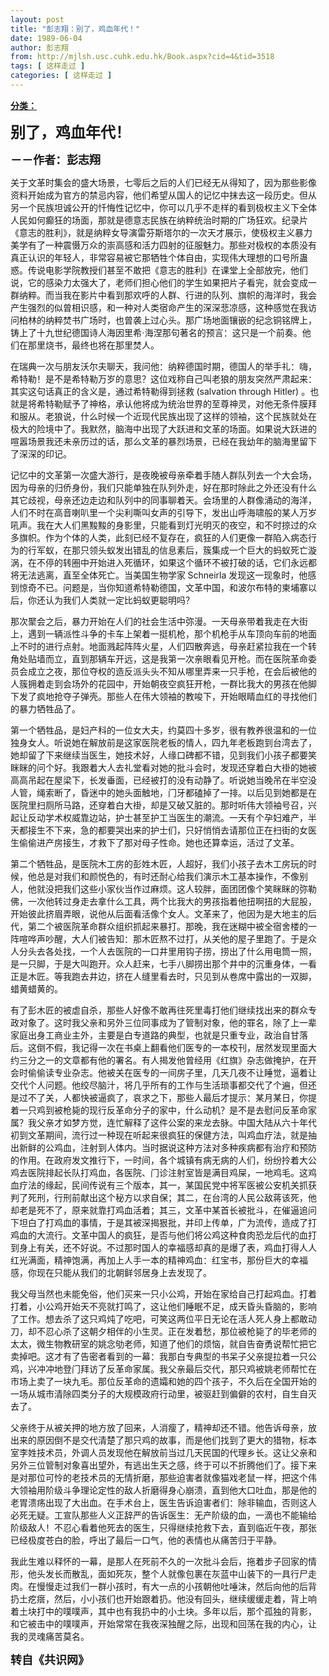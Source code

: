 ```yaml
---
layout: post
title: "彭志翔：别了，鸡血年代！"
date: 1989-06-04
author: 彭志翔
from: http://mjlsh.usc.cuhk.edu.hk/Book.aspx?cid=4&tid=3518
tags: [ 这样走过 ]
categories: [ 这样走过 ]
---
```


<div style="margin: 15px 10px 10px 0px;">
 <div>
  <span id="ctl00_ContentPlaceHolder1_chapter1_SubjectLabel" style="font-weight:bold;text-decoration:underline;">
   分类：
  </span>
 </div>
 <!--[if gte mso 9]><xml>
 <o:OfficeDocumentSettings>
  <o:AllowPNG/>
 </o:OfficeDocumentSettings>
</xml><![endif]-->
 <!--[if gte mso 9]><xml>
 <w:WordDocument>
  <w:View>Normal</w:View>
  <w:Zoom>0</w:Zoom>
  <w:TrackMoves/>
  <w:TrackFormatting/>
  <w:PunctuationKerning/>
  <w:ValidateAgainstSchemas/>
  <w:SaveIfXMLInvalid>false</w:SaveIfXMLInvalid>
  <w:IgnoreMixedContent>false</w:IgnoreMixedContent>
  <w:AlwaysShowPlaceholderText>false</w:AlwaysShowPlaceholderText>
  <w:DoNotPromoteQF/>
  <w:LidThemeOther>EN-US</w:LidThemeOther>
  <w:LidThemeAsian>ZH-CN</w:LidThemeAsian>
  <w:LidThemeComplexScript>X-NONE</w:LidThemeComplexScript>
  <w:Compatibility>
   <w:BreakWrappedTables/>
   <w:SnapToGridInCell/>
   <w:WrapTextWithPunct/>
   <w:UseAsianBreakRules/>
   <w:DontGrowAutofit/>
   <w:SplitPgBreakAndParaMark/>
   <w:EnableOpenTypeKerning/>
   <w:DontFlipMirrorIndents/>
   <w:OverrideTableStyleHps/>
   <w:UseFELayout/>
  </w:Compatibility>
  <m:mathPr>
   <m:mathFont m:val="Cambria Math"/>
   <m:brkBin m:val="before"/>
   <m:brkBinSub m:val="&#45;-"/>
   <m:smallFrac m:val="off"/>
   <m:dispDef/>
   <m:lMargin m:val="0"/>
   <m:rMargin m:val="0"/>
   <m:defJc m:val="centerGroup"/>
   <m:wrapIndent m:val="1440"/>
   <m:intLim m:val="subSup"/>
   <m:naryLim m:val="undOvr"/>
  </m:mathPr></w:WordDocument>
</xml><![endif]-->
 <!--[if gte mso 9]><xml>
 <w:LatentStyles DefLockedState="false" DefUnhideWhenUsed="true"
  DefSemiHidden="true" DefQFormat="false" DefPriority="99"
  LatentStyleCount="276">
  <w:LsdException Locked="false" Priority="0" SemiHidden="false"
   UnhideWhenUsed="false" QFormat="true" Name="Normal"/>
  <w:LsdException Locked="false" Priority="9" SemiHidden="false"
   UnhideWhenUsed="false" QFormat="true" Name="heading 1"/>
  <w:LsdException Locked="false" Priority="9" QFormat="true" Name="heading 2"/>
  <w:LsdException Locked="false" Priority="9" QFormat="true" Name="heading 3"/>
  <w:LsdException Locked="false" Priority="9" QFormat="true" Name="heading 4"/>
  <w:LsdException Locked="false" Priority="9" QFormat="true" Name="heading 5"/>
  <w:LsdException Locked="false" Priority="9" QFormat="true" Name="heading 6"/>
  <w:LsdException Locked="false" Priority="9" QFormat="true" Name="heading 7"/>
  <w:LsdException Locked="false" Priority="9" QFormat="true" Name="heading 8"/>
  <w:LsdException Locked="false" Priority="9" QFormat="true" Name="heading 9"/>
  <w:LsdException Locked="false" Priority="39" Name="toc 1"/>
  <w:LsdException Locked="false" Priority="39" Name="toc 2"/>
  <w:LsdException Locked="false" Priority="39" Name="toc 3"/>
  <w:LsdException Locked="false" Priority="39" Name="toc 4"/>
  <w:LsdException Locked="false" Priority="39" Name="toc 5"/>
  <w:LsdException Locked="false" Priority="39" Name="toc 6"/>
  <w:LsdException Locked="false" Priority="39" Name="toc 7"/>
  <w:LsdException Locked="false" Priority="39" Name="toc 8"/>
  <w:LsdException Locked="false" Priority="39" Name="toc 9"/>
  <w:LsdException Locked="false" Priority="35" QFormat="true" Name="caption"/>
  <w:LsdException Locked="false" Priority="10" SemiHidden="false"
   UnhideWhenUsed="false" QFormat="true" Name="Title"/>
  <w:LsdException Locked="false" Priority="1" Name="Default Paragraph Font"/>
  <w:LsdException Locked="false" Priority="11" SemiHidden="false"
   UnhideWhenUsed="false" QFormat="true" Name="Subtitle"/>
  <w:LsdException Locked="false" Priority="22" SemiHidden="false"
   UnhideWhenUsed="false" QFormat="true" Name="Strong"/>
  <w:LsdException Locked="false" Priority="20" SemiHidden="false"
   UnhideWhenUsed="false" QFormat="true" Name="Emphasis"/>
  <w:LsdException Locked="false" Priority="59" SemiHidden="false"
   UnhideWhenUsed="false" Name="Table Grid"/>
  <w:LsdException Locked="false" UnhideWhenUsed="false" Name="Placeholder Text"/>
  <w:LsdException Locked="false" Priority="1" SemiHidden="false"
   UnhideWhenUsed="false" QFormat="true" Name="No Spacing"/>
  <w:LsdException Locked="false" Priority="60" SemiHidden="false"
   UnhideWhenUsed="false" Name="Light Shading"/>
  <w:LsdException Locked="false" Priority="61" SemiHidden="false"
   UnhideWhenUsed="false" Name="Light List"/>
  <w:LsdException Locked="false" Priority="62" SemiHidden="false"
   UnhideWhenUsed="false" Name="Light Grid"/>
  <w:LsdException Locked="false" Priority="63" SemiHidden="false"
   UnhideWhenUsed="false" Name="Medium Shading 1"/>
  <w:LsdException Locked="false" Priority="64" SemiHidden="false"
   UnhideWhenUsed="false" Name="Medium Shading 2"/>
  <w:LsdException Locked="false" Priority="65" SemiHidden="false"
   UnhideWhenUsed="false" Name="Medium List 1"/>
  <w:LsdException Locked="false" Priority="66" SemiHidden="false"
   UnhideWhenUsed="false" Name="Medium List 2"/>
  <w:LsdException Locked="false" Priority="67" SemiHidden="false"
   UnhideWhenUsed="false" Name="Medium Grid 1"/>
  <w:LsdException Locked="false" Priority="68" SemiHidden="false"
   UnhideWhenUsed="false" Name="Medium Grid 2"/>
  <w:LsdException Locked="false" Priority="69" SemiHidden="false"
   UnhideWhenUsed="false" Name="Medium Grid 3"/>
  <w:LsdException Locked="false" Priority="70" SemiHidden="false"
   UnhideWhenUsed="false" Name="Dark List"/>
  <w:LsdException Locked="false" Priority="71" SemiHidden="false"
   UnhideWhenUsed="false" Name="Colorful Shading"/>
  <w:LsdException Locked="false" Priority="72" SemiHidden="false"
   UnhideWhenUsed="false" Name="Colorful List"/>
  <w:LsdException Locked="false" Priority="73" SemiHidden="false"
   UnhideWhenUsed="false" Name="Colorful Grid"/>
  <w:LsdException Locked="false" Priority="60" SemiHidden="false"
   UnhideWhenUsed="false" Name="Light Shading Accent 1"/>
  <w:LsdException Locked="false" Priority="61" SemiHidden="false"
   UnhideWhenUsed="false" Name="Light List Accent 1"/>
  <w:LsdException Locked="false" Priority="62" SemiHidden="false"
   UnhideWhenUsed="false" Name="Light Grid Accent 1"/>
  <w:LsdException Locked="false" Priority="63" SemiHidden="false"
   UnhideWhenUsed="false" Name="Medium Shading 1 Accent 1"/>
  <w:LsdException Locked="false" Priority="64" SemiHidden="false"
   UnhideWhenUsed="false" Name="Medium Shading 2 Accent 1"/>
  <w:LsdException Locked="false" Priority="65" SemiHidden="false"
   UnhideWhenUsed="false" Name="Medium List 1 Accent 1"/>
  <w:LsdException Locked="false" UnhideWhenUsed="false" Name="Revision"/>
  <w:LsdException Locked="false" Priority="34" SemiHidden="false"
   UnhideWhenUsed="false" QFormat="true" Name="List Paragraph"/>
  <w:LsdException Locked="false" Priority="29" SemiHidden="false"
   UnhideWhenUsed="false" QFormat="true" Name="Quote"/>
  <w:LsdException Locked="false" Priority="30" SemiHidden="false"
   UnhideWhenUsed="false" QFormat="true" Name="Intense Quote"/>
  <w:LsdException Locked="false" Priority="66" SemiHidden="false"
   UnhideWhenUsed="false" Name="Medium List 2 Accent 1"/>
  <w:LsdException Locked="false" Priority="67" SemiHidden="false"
   UnhideWhenUsed="false" Name="Medium Grid 1 Accent 1"/>
  <w:LsdException Locked="false" Priority="68" SemiHidden="false"
   UnhideWhenUsed="false" Name="Medium Grid 2 Accent 1"/>
  <w:LsdException Locked="false" Priority="69" SemiHidden="false"
   UnhideWhenUsed="false" Name="Medium Grid 3 Accent 1"/>
  <w:LsdException Locked="false" Priority="70" SemiHidden="false"
   UnhideWhenUsed="false" Name="Dark List Accent 1"/>
  <w:LsdException Locked="false" Priority="71" SemiHidden="false"
   UnhideWhenUsed="false" Name="Colorful Shading Accent 1"/>
  <w:LsdException Locked="false" Priority="72" SemiHidden="false"
   UnhideWhenUsed="false" Name="Colorful List Accent 1"/>
  <w:LsdException Locked="false" Priority="73" SemiHidden="false"
   UnhideWhenUsed="false" Name="Colorful Grid Accent 1"/>
  <w:LsdException Locked="false" Priority="60" SemiHidden="false"
   UnhideWhenUsed="false" Name="Light Shading Accent 2"/>
  <w:LsdException Locked="false" Priority="61" SemiHidden="false"
   UnhideWhenUsed="false" Name="Light List Accent 2"/>
  <w:LsdException Locked="false" Priority="62" SemiHidden="false"
   UnhideWhenUsed="false" Name="Light Grid Accent 2"/>
  <w:LsdException Locked="false" Priority="63" SemiHidden="false"
   UnhideWhenUsed="false" Name="Medium Shading 1 Accent 2"/>
  <w:LsdException Locked="false" Priority="64" SemiHidden="false"
   UnhideWhenUsed="false" Name="Medium Shading 2 Accent 2"/>
  <w:LsdException Locked="false" Priority="65" SemiHidden="false"
   UnhideWhenUsed="false" Name="Medium List 1 Accent 2"/>
  <w:LsdException Locked="false" Priority="66" SemiHidden="false"
   UnhideWhenUsed="false" Name="Medium List 2 Accent 2"/>
  <w:LsdException Locked="false" Priority="67" SemiHidden="false"
   UnhideWhenUsed="false" Name="Medium Grid 1 Accent 2"/>
  <w:LsdException Locked="false" Priority="68" SemiHidden="false"
   UnhideWhenUsed="false" Name="Medium Grid 2 Accent 2"/>
  <w:LsdException Locked="false" Priority="69" SemiHidden="false"
   UnhideWhenUsed="false" Name="Medium Grid 3 Accent 2"/>
  <w:LsdException Locked="false" Priority="70" SemiHidden="false"
   UnhideWhenUsed="false" Name="Dark List Accent 2"/>
  <w:LsdException Locked="false" Priority="71" SemiHidden="false"
   UnhideWhenUsed="false" Name="Colorful Shading Accent 2"/>
  <w:LsdException Locked="false" Priority="72" SemiHidden="false"
   UnhideWhenUsed="false" Name="Colorful List Accent 2"/>
  <w:LsdException Locked="false" Priority="73" SemiHidden="false"
   UnhideWhenUsed="false" Name="Colorful Grid Accent 2"/>
  <w:LsdException Locked="false" Priority="60" SemiHidden="false"
   UnhideWhenUsed="false" Name="Light Shading Accent 3"/>
  <w:LsdException Locked="false" Priority="61" SemiHidden="false"
   UnhideWhenUsed="false" Name="Light List Accent 3"/>
  <w:LsdException Locked="false" Priority="62" SemiHidden="false"
   UnhideWhenUsed="false" Name="Light Grid Accent 3"/>
  <w:LsdException Locked="false" Priority="63" SemiHidden="false"
   UnhideWhenUsed="false" Name="Medium Shading 1 Accent 3"/>
  <w:LsdException Locked="false" Priority="64" SemiHidden="false"
   UnhideWhenUsed="false" Name="Medium Shading 2 Accent 3"/>
  <w:LsdException Locked="false" Priority="65" SemiHidden="false"
   UnhideWhenUsed="false" Name="Medium List 1 Accent 3"/>
  <w:LsdException Locked="false" Priority="66" SemiHidden="false"
   UnhideWhenUsed="false" Name="Medium List 2 Accent 3"/>
  <w:LsdException Locked="false" Priority="67" SemiHidden="false"
   UnhideWhenUsed="false" Name="Medium Grid 1 Accent 3"/>
  <w:LsdException Locked="false" Priority="68" SemiHidden="false"
   UnhideWhenUsed="false" Name="Medium Grid 2 Accent 3"/>
  <w:LsdException Locked="false" Priority="69" SemiHidden="false"
   UnhideWhenUsed="false" Name="Medium Grid 3 Accent 3"/>
  <w:LsdException Locked="false" Priority="70" SemiHidden="false"
   UnhideWhenUsed="false" Name="Dark List Accent 3"/>
  <w:LsdException Locked="false" Priority="71" SemiHidden="false"
   UnhideWhenUsed="false" Name="Colorful Shading Accent 3"/>
  <w:LsdException Locked="false" Priority="72" SemiHidden="false"
   UnhideWhenUsed="false" Name="Colorful List Accent 3"/>
  <w:LsdException Locked="false" Priority="73" SemiHidden="false"
   UnhideWhenUsed="false" Name="Colorful Grid Accent 3"/>
  <w:LsdException Locked="false" Priority="60" SemiHidden="false"
   UnhideWhenUsed="false" Name="Light Shading Accent 4"/>
  <w:LsdException Locked="false" Priority="61" SemiHidden="false"
   UnhideWhenUsed="false" Name="Light List Accent 4"/>
  <w:LsdException Locked="false" Priority="62" SemiHidden="false"
   UnhideWhenUsed="false" Name="Light Grid Accent 4"/>
  <w:LsdException Locked="false" Priority="63" SemiHidden="false"
   UnhideWhenUsed="false" Name="Medium Shading 1 Accent 4"/>
  <w:LsdException Locked="false" Priority="64" SemiHidden="false"
   UnhideWhenUsed="false" Name="Medium Shading 2 Accent 4"/>
  <w:LsdException Locked="false" Priority="65" SemiHidden="false"
   UnhideWhenUsed="false" Name="Medium List 1 Accent 4"/>
  <w:LsdException Locked="false" Priority="66" SemiHidden="false"
   UnhideWhenUsed="false" Name="Medium List 2 Accent 4"/>
  <w:LsdException Locked="false" Priority="67" SemiHidden="false"
   UnhideWhenUsed="false" Name="Medium Grid 1 Accent 4"/>
  <w:LsdException Locked="false" Priority="68" SemiHidden="false"
   UnhideWhenUsed="false" Name="Medium Grid 2 Accent 4"/>
  <w:LsdException Locked="false" Priority="69" SemiHidden="false"
   UnhideWhenUsed="false" Name="Medium Grid 3 Accent 4"/>
  <w:LsdException Locked="false" Priority="70" SemiHidden="false"
   UnhideWhenUsed="false" Name="Dark List Accent 4"/>
  <w:LsdException Locked="false" Priority="71" SemiHidden="false"
   UnhideWhenUsed="false" Name="Colorful Shading Accent 4"/>
  <w:LsdException Locked="false" Priority="72" SemiHidden="false"
   UnhideWhenUsed="false" Name="Colorful List Accent 4"/>
  <w:LsdException Locked="false" Priority="73" SemiHidden="false"
   UnhideWhenUsed="false" Name="Colorful Grid Accent 4"/>
  <w:LsdException Locked="false" Priority="60" SemiHidden="false"
   UnhideWhenUsed="false" Name="Light Shading Accent 5"/>
  <w:LsdException Locked="false" Priority="61" SemiHidden="false"
   UnhideWhenUsed="false" Name="Light List Accent 5"/>
  <w:LsdException Locked="false" Priority="62" SemiHidden="false"
   UnhideWhenUsed="false" Name="Light Grid Accent 5"/>
  <w:LsdException Locked="false" Priority="63" SemiHidden="false"
   UnhideWhenUsed="false" Name="Medium Shading 1 Accent 5"/>
  <w:LsdException Locked="false" Priority="64" SemiHidden="false"
   UnhideWhenUsed="false" Name="Medium Shading 2 Accent 5"/>
  <w:LsdException Locked="false" Priority="65" SemiHidden="false"
   UnhideWhenUsed="false" Name="Medium List 1 Accent 5"/>
  <w:LsdException Locked="false" Priority="66" SemiHidden="false"
   UnhideWhenUsed="false" Name="Medium List 2 Accent 5"/>
  <w:LsdException Locked="false" Priority="67" SemiHidden="false"
   UnhideWhenUsed="false" Name="Medium Grid 1 Accent 5"/>
  <w:LsdException Locked="false" Priority="68" SemiHidden="false"
   UnhideWhenUsed="false" Name="Medium Grid 2 Accent 5"/>
  <w:LsdException Locked="false" Priority="69" SemiHidden="false"
   UnhideWhenUsed="false" Name="Medium Grid 3 Accent 5"/>
  <w:LsdException Locked="false" Priority="70" SemiHidden="false"
   UnhideWhenUsed="false" Name="Dark List Accent 5"/>
  <w:LsdException Locked="false" Priority="71" SemiHidden="false"
   UnhideWhenUsed="false" Name="Colorful Shading Accent 5"/>
  <w:LsdException Locked="false" Priority="72" SemiHidden="false"
   UnhideWhenUsed="false" Name="Colorful List Accent 5"/>
  <w:LsdException Locked="false" Priority="73" SemiHidden="false"
   UnhideWhenUsed="false" Name="Colorful Grid Accent 5"/>
  <w:LsdException Locked="false" Priority="60" SemiHidden="false"
   UnhideWhenUsed="false" Name="Light Shading Accent 6"/>
  <w:LsdException Locked="false" Priority="61" SemiHidden="false"
   UnhideWhenUsed="false" Name="Light List Accent 6"/>
  <w:LsdException Locked="false" Priority="62" SemiHidden="false"
   UnhideWhenUsed="false" Name="Light Grid Accent 6"/>
  <w:LsdException Locked="false" Priority="63" SemiHidden="false"
   UnhideWhenUsed="false" Name="Medium Shading 1 Accent 6"/>
  <w:LsdException Locked="false" Priority="64" SemiHidden="false"
   UnhideWhenUsed="false" Name="Medium Shading 2 Accent 6"/>
  <w:LsdException Locked="false" Priority="65" SemiHidden="false"
   UnhideWhenUsed="false" Name="Medium List 1 Accent 6"/>
  <w:LsdException Locked="false" Priority="66" SemiHidden="false"
   UnhideWhenUsed="false" Name="Medium List 2 Accent 6"/>
  <w:LsdException Locked="false" Priority="67" SemiHidden="false"
   UnhideWhenUsed="false" Name="Medium Grid 1 Accent 6"/>
  <w:LsdException Locked="false" Priority="68" SemiHidden="false"
   UnhideWhenUsed="false" Name="Medium Grid 2 Accent 6"/>
  <w:LsdException Locked="false" Priority="69" SemiHidden="false"
   UnhideWhenUsed="false" Name="Medium Grid 3 Accent 6"/>
  <w:LsdException Locked="false" Priority="70" SemiHidden="false"
   UnhideWhenUsed="false" Name="Dark List Accent 6"/>
  <w:LsdException Locked="false" Priority="71" SemiHidden="false"
   UnhideWhenUsed="false" Name="Colorful Shading Accent 6"/>
  <w:LsdException Locked="false" Priority="72" SemiHidden="false"
   UnhideWhenUsed="false" Name="Colorful List Accent 6"/>
  <w:LsdException Locked="false" Priority="73" SemiHidden="false"
   UnhideWhenUsed="false" Name="Colorful Grid Accent 6"/>
  <w:LsdException Locked="false" Priority="19" SemiHidden="false"
   UnhideWhenUsed="false" QFormat="true" Name="Subtle Emphasis"/>
  <w:LsdException Locked="false" Priority="21" SemiHidden="false"
   UnhideWhenUsed="false" QFormat="true" Name="Intense Emphasis"/>
  <w:LsdException Locked="false" Priority="31" SemiHidden="false"
   UnhideWhenUsed="false" QFormat="true" Name="Subtle Reference"/>
  <w:LsdException Locked="false" Priority="32" SemiHidden="false"
   UnhideWhenUsed="false" QFormat="true" Name="Intense Reference"/>
  <w:LsdException Locked="false" Priority="33" SemiHidden="false"
   UnhideWhenUsed="false" QFormat="true" Name="Book Title"/>
  <w:LsdException Locked="false" Priority="37" Name="Bibliography"/>
  <w:LsdException Locked="false" Priority="39" QFormat="true" Name="TOC Heading"/>
 </w:LatentStyles>
</xml><![endif]-->
 <!--[if gte mso 10]>
<style>
 /* Style Definitions */
table.MsoNormalTable
	{mso-style-name:"Table Normal";
	mso-tstyle-rowband-size:0;
	mso-tstyle-colband-size:0;
	mso-style-noshow:yes;
	mso-style-priority:99;
	mso-style-parent:"";
	mso-padding-alt:0in 5.4pt 0in 5.4pt;
	mso-para-margin:0in;
	mso-para-margin-bottom:.0001pt;
	mso-pagination:widow-orphan;
	font-size:10.5pt;
	mso-bidi-font-size:11.0pt;
	font-family:Calibri;
	mso-ascii-font-family:Calibri;
	mso-ascii-theme-font:minor-latin;
	mso-hansi-font-family:Calibri;
	mso-hansi-theme-font:minor-latin;
	mso-font-kerning:1.0pt;
	mso-fareast-language:ZH-CN;}
</style>
<![endif]-->
 <!--StartFragment-->
 <p class="MsoNormal">
  <o:p>
  </o:p>
 </p>
 <p class="MsoNormal">
  <b>
   <span lang="ZH-CN" style="font-family: 宋体;">
    <font size="5">
     别了，鸡血年代！
    </font>
   </span>
   <font size="4">
    <o:p>
    </o:p>
   </font>
  </b>
 </p>
 <p class="MsoNormal">
  <span lang="ZH-CN" style="font-family:宋体;mso-ascii-font-family:
Calibri;mso-ascii-theme-font:minor-latin;mso-fareast-font-family:宋体;mso-fareast-theme-font:
minor-fareast">
   <b>
    <font size="4">
     －－作者：彭志翔
    </font>
   </b>
  </span>
  <o:p>
  </o:p>
 </p>
 <p class="MsoNormal">
  <o:p>
  </o:p>
 </p>
 <p class="MsoNormal">
  <span lang="ZH-CN" style="font-family:宋体;mso-ascii-font-family:
Calibri;mso-ascii-theme-font:minor-latin;mso-fareast-font-family:宋体;mso-fareast-theme-font:
minor-fareast">
   关于文革时集会的盛大场景，七零后之后的人们已经无从得知了，因为那些影像资料开始成为官方的禁忌内容，他们希望从国人的记忆中抹去这一段历史。但从另一个民族坦诚公开的忏悔性记忆中，你可以几乎不走样的看到极权主义下全体人民如何癫狂的场面，那就是德意志民族在纳粹统治时期的广场狂欢。纪录片《意志的胜利》，就是纳粹女导演雷芬斯塔尔的一次天才展示，使极权主义暴力美学有了一种震慑万众的崇高感和活力四射的征服魅力。那些对极权的本质没有真正认识的年轻人，非常容易被它那牺牲个体自由，实现伟大理想的口号所蛊惑。传说电影学院教授们甚至不敢把《意志的胜利》在课堂上全部放完，他们说，它的感染力太强大了，老师们担心他们的学生如果把片子看完，就会变成一群纳粹。而当我在影片中看到那欢呼的人群、行进的队列、旗帜的海洋时，我会产生强烈的似曾相识感，和一种对人类宿命产生的深深悲凉感，这种感觉在我访问柏林的纳粹焚书广场时，也曾袭上过心头。那广场地面镶嵌的纪念铜铭牌上，铸上了十九世纪德国诗人海因里希·海涅那句著名的预言：这只是一个前奏。他们在那里烧书，最终也将在那里焚人。
  </span>
  <o:p>
  </o:p>
 </p>
 <p class="MsoNormal">
  <span lang="ZH-CN" style="font-family:宋体;mso-ascii-font-family:
Calibri;mso-ascii-theme-font:minor-latin;mso-fareast-font-family:宋体;mso-fareast-theme-font:
minor-fareast">
   在瑞典一次与朋友沃尔夫聊天，我问他：纳粹德国时期，德国人的举手礼：嗨，希特勒！是不是希特勒万岁的意思？这位戏称自己叫老狼的朋友突然严肃起来：其实这句话真正的含义是，通过希特勒得到拯救
  </span>
  (salvation through Hitler)
  <span lang="ZH-CN" style="font-family:宋体;mso-ascii-font-family:
Calibri;mso-ascii-theme-font:minor-latin;mso-fareast-font-family:宋体;mso-fareast-theme-font:
minor-fareast">
   。也就是将希特勒赋予了神格，承认他将成为统治世界的至尊神灵，对他无条件膜拜和服从。老狼说，什么时候一个近现代民族出现了这样的领袖，这个民族就处在极大的险境中了。我默然，脑海中出现了大跃进和文革的场面。如果说大跃进的喧嚣场景我还未亲历过的话，那么文革的暴烈场景，已经在我幼年的脑海里留下了深深的印记。
  </span>
  <o:p>
  </o:p>
 </p>
 <p class="MsoNormal">
  <span lang="ZH-CN" style="font-family:宋体;mso-ascii-font-family:
Calibri;mso-ascii-theme-font:minor-latin;mso-fareast-font-family:宋体;mso-fareast-theme-font:
minor-fareast">
   记忆中的文革第一次盛大游行，是夜晚被母亲牵着手随人群队列去一个大会场，因为母亲的归侨身份，我们只能单独在队列外走，好在那时除此之外还没有什么其它歧视，母亲还边走边和队列中的同事聊着天。会场里的人群像涌动的海洋，人们不时在高音喇叭里一个尖利嘶叫女声的引导下，发出山呼海啸般的某人万岁吼声。我在大人们黑黢黢的身影里，只能看到灯光明灭的夜空，和不时掠过的众多旗帜。作为个体的人类，此刻已经不复存在，疯狂的人们更像一群陷入病态行为的行军蚁，在那只领头蚁发出错乱的信息素后，簇集成一个巨大的蚂蚁死亡漩涡，在不停的转圈中开始进入死循环，如果这个循环不被打破的话，它们永远都将无法逃离，直至全体死亡。当美国生物学家
  </span>
  Schneirla
  <span lang="ZH-CN" style="font-family:宋体;mso-ascii-font-family:Calibri;mso-ascii-theme-font:
minor-latin;mso-fareast-font-family:宋体;mso-fareast-theme-font:minor-fareast">
   发现这一现象时，他感到惊奇不已。问题是，当你知道希特勒德国，文革中国，和波尔布特的柬埔寨以后，你还认为我们人类就一定比蚂蚁更聪明吗？
  </span>
  <o:p>
  </o:p>
 </p>
 <p class="MsoNormal">
  <span lang="ZH-CN" style="font-family:宋体;mso-ascii-font-family:
Calibri;mso-ascii-theme-font:minor-latin;mso-fareast-font-family:宋体;mso-fareast-theme-font:
minor-fareast">
   那次聚会之后，暴力开始在人们的社会生活中弥漫。一天母亲带着我走在大街上，遇到一辆派性斗争的卡车上架着一挺机枪，那个机枪手从车顶向车前的地面上不时的进行点射。地面溅起阵阵火星，人们四散奔逃，母亲赶紧拉我在一个转角处贴墙而立，直到那辆车开远，这是我第一次亲眼看见开枪。而在医院革命委员会成立之夜，那位夺权的造反派头头不知从哪里弄来一只手枪，在会后被他的人簇拥着走到会场外的花园中，开始朝夜空疯狂开枪，一群比我大的男孩在他脚下发了疯地抢夺子弹壳。那些人在伟大领袖的教唆下，开始眼睛血红的寻找他们的暴力牺牲品了。
  </span>
  <o:p>
  </o:p>
 </p>
 <p class="MsoNormal">
  <span lang="ZH-CN" style="font-family:宋体;mso-ascii-font-family:
Calibri;mso-ascii-theme-font:minor-latin;mso-fareast-font-family:宋体;mso-fareast-theme-font:
minor-fareast">
   第一个牺牲品，是妇产科的一位女大夫，约莫四十多岁，很有教养很温和的一位独身女人。听说她在解放前是这家医院老板的情人，四九年老板跑到台湾去了，她却留了下来继续当医生，她技术好，人缘口碑都不错，见到我们小孩子都要笑眯眯的问个好。我跟着大人去礼堂看对她的批斗会时，发现还穿着白大褂的她被高高吊起在屋梁下，长发垂面，已经被打的没有动静了。听说她当晚吊在半空没人管，绳索断了，昏迷中的她头面触地，门牙都磕掉了一排。以后见到她都是在医院里扫厕所马路，还穿着白大褂，却是又破又脏的。那时听伟大领袖号召，兴起让反动学术权威靠边站，护士甚至护工当医生的潮流。一天有个孕妇难产，半天都接生不下来，急的都要哭出来的护士们，只好悄悄去请那位正在扫街的女医生偷偷进产房接生，才救下了那对母子性命。她也还算幸运，活过了文革。
  </span>
  <o:p>
  </o:p>
 </p>
 <p class="MsoNormal">
  <span lang="ZH-CN" style="font-family:宋体;mso-ascii-font-family:
Calibri;mso-ascii-theme-font:minor-latin;mso-fareast-font-family:宋体;mso-fareast-theme-font:
minor-fareast">
   第二个牺牲品，是医院木工房的彭姓木匠，人超好，我们小孩子去木工房玩的时候，他总是对我们和颜悦色的，有时还耐心给我们演示木工基本操作，不像别人，他就没把我们这些小家伙当作过麻烦。这人较胖，面团团像个笑眯眯的弥勒佛，一次他转过身走去拿什么工具，两个比我大的男孩指着他扭啊扭的大屁股，开始彼此挤眉弄眼，说他从后面看活像个女人。文革来了，他因为是大地主的后代，第二个被医院革命群众组织抓起来暴打。那晚，我在迷糊中被全宿舍楼的一阵喧哗声吵醒，大人们被告知：那木匠熬不过打，从关他的屋子里跑了。于是众人分头去各处找，一个人去医院的一口井里用钩子捞，捞出了什么用电筒一照，是一只脚，于是大叫跑开。众人赶来，七手八脚捞出那个井中的沉重身体，一看正是木匠。等我跑去井边，挤在人缝里看去时，只见到从卷席中露出的一双脚，蜡黄蜡黄的。
  </span>
  <o:p>
  </o:p>
 </p>
 <p class="MsoNormal">
  <span lang="ZH-CN" style="font-family:宋体;mso-ascii-font-family:
Calibri;mso-ascii-theme-font:minor-latin;mso-fareast-font-family:宋体;mso-fareast-theme-font:
minor-fareast">
   有了彭木匠的被虐自杀，那些人好像不敢再往死里毒打他们继续找出来的群众专政对象了。这时我父亲和另外三位同事成为了管制对象，他的罪名，除了上一辈家庭出身工商业主外，主要是白专道路的典型，也就是只重专业，政治自甘落后。这倒不假，我记得一次在书桌上翻看他们医专的一本校刊，居然发现里面大约三分之一的文章都有他的署名。有人揭发他曾经用《红旗》杂志做掩护，在开会时偷偷读专业杂志。他被关在医专的一间房子里，几天几夜不让睡觉，逼着让交代个人问题。他绞尽脑汁，将几乎所有的工作与生活琐事都交代了个遍，但还是过不了关，人都快被逼疯了，哀求之下，那些人最后才提示：某月某日，你提着一只鸡到被枪毙的现行反革命分子的家中，什么动机？是不是去慰问反革命家属？我父亲才如梦方觉，连忙解释了这件公案的来龙去脉。中国大陆从六十年代初到文革期间，流行过一种现在听起来很疯狂的保健方法，叫鸡血疗法，就是抽出新鲜的公鸡血，注射到人体内。当时据说这种方法对多种疾病都有治疗和预防的作用。在政府发文推行下，一时间，各个城镇有病无病的人们，纷纷拎着大公鸡去医院排起长队打鸡血，各医院、门诊注射室皆是满目鸡屎，一地鸡毛。这鸡血疗法的缘起，民间传说有三个版本，其一，某国民党中将军医被公安机关抓获判了死刑，行刑前献出这个秘方以求自保；其二，在台湾的人民公敌蒋该死，他却老是死不了，原来就靠打鸡血活着；其三，文革中某首长被批斗，在催逼追问下坦白了打鸡血的事情，于是其被深揭狠批，并印上传单，广为流传，造成了打鸡血的大流行。文革中国人的疯狂，是否与他们将公鸡这种食肉恐龙后代的血打到身上有关，还不好说。不过那时国人的幸福感却真的是爆了表，鸡血打得人人红光满面，精神饱满，再加上人手一本的精神鸡血：红宝书，那份巨大的幸福感，你现在只能从我们的北朝鲜邻居身上去发现了。
  </span>
  <o:p>
  </o:p>
 </p>
 <p class="MsoNormal">
  <span lang="ZH-CN" style="font-family:宋体;mso-ascii-font-family:
Calibri;mso-ascii-theme-font:minor-latin;mso-fareast-font-family:宋体;mso-fareast-theme-font:
minor-fareast">
   我父母当然也未能免俗，他们买来一只小公鸡，开始在家给自己打起鸡血。打着打着，小公鸡开始天不亮就打鸣了，这让他们睡眠不足，成天昏头昏脑的，影响了工作。想去杀了这只鸡炖了吃吧，可笑这两位平日无论在活人死人身上都敢动刀，却不忍心杀了这朝夕相伴的小生灵。正在发着愁，那位被枪毙了的毕老师的太太，微生物教研室的姚念劬老师，知道了他们的烦恼，就自告奋勇说帮忙把它卖掉吧。这才有了告密者看到的一幕：我那白专典型的书呆子父亲提拉着一只公鸡，兴冲冲地登门拜访了反革命家属。我父亲最后交代，那只鸡被姚老师帮忙在市场上卖了一块九毛。那位反革命的遗孀和她的四个孩子，不久后在全国开始的一场从城市清除四类分子的大规模政府行动里，被驱赶到偏僻的农村，自生自灭去了。
  </span>
  <o:p>
  </o:p>
 </p>
 <p class="MsoNormal">
  <span lang="ZH-CN" style="font-family:宋体;mso-ascii-font-family:
Calibri;mso-ascii-theme-font:minor-latin;mso-fareast-font-family:宋体;mso-fareast-theme-font:
minor-fareast">
   父亲终于从被关押的地方放了回来，人消瘦了，精神却还不错。他告诉母亲，放出来的原因倒不是交代清楚了那只鸡的故事，而是他们找到了更大的猎物，标本室李姓技术员，外调人员发现他在解放前当过几天民国的代理乡长。这让父亲和另外三位管制对象喜出望外，有逃出生天之感，终于可以不折腾他们了。接下来是对那位可怜的老技术员的无情折磨，那些迫害者就像猫戏老鼠一样，把这个伟大领袖用阶级斗争理论定性的敌人折磨得身心崩溃，直到他大口吐血，那是他的老胃溃疡出现了大出血。在手术台上，医生告诉迫害者们：除非输血，否则这人必死无疑。工宣队那些人义正辞严的告诉医生：无产阶级的血，一滴也不能输给阶级敌人！不忍心看着他死去的医生，只得继续抢救下去，直到临近午夜，那张已经极度苍白的脸，呼出了最后一口气，他的表情也从痛苦归于平静。
  </span>
  <o:p>
  </o:p>
 </p>
 <p class="MsoNormal">
  <span lang="ZH-CN" style="font-family:宋体;mso-ascii-font-family:
Calibri;mso-ascii-theme-font:minor-latin;mso-fareast-font-family:宋体;mso-fareast-theme-font:
minor-fareast">
   我此生难以释怀的一幕，是那人在死前不久的一次批斗会后，拖着步子回家的情形，他头发长而散乱，面如死灰，整个人就像包裹在灰蓝中山装下的一具行尸走肉。在慢慢走过我们一群小孩时，有大一点的小孩朝他吐唾沫，然后向他的后背扔土疙瘩，然后，小小孩们也开始跟着扔。他没有回头，继续缓缓走着，背上响着土块打中的噗噗声，其中也有我扔中的小土块。多年以后，那个孤独的背影，和它被击中的噗噗声，开始常常在我夜深独醒之际，出现和回荡在我的内心，让我的灵魂痛苦莫名。
  </span>
  <o:p>
  </o:p>
 </p>
 <p class="MsoNormal">
  <o:p>
  </o:p>
 </p>
 <p class="MsoNormal">
  <b>
   <font size="4">
    <span lang="ZH-CN" style="font-family:宋体;mso-ascii-font-family:
Calibri;mso-ascii-theme-font:minor-latin;mso-fareast-font-family:宋体;mso-fareast-theme-font:
minor-fareast">
     转自《共识网》
    </span>
    <o:p>
    </o:p>
   </font>
  </b>
 </p>
 <p class="MsoNormal">
  <o:p>
  </o:p>
 </p>
 <!--EndFragment-->
</div>

